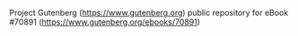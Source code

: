 Project Gutenberg (https://www.gutenberg.org) public repository for
eBook #70891 (https://www.gutenberg.org/ebooks/70891)
